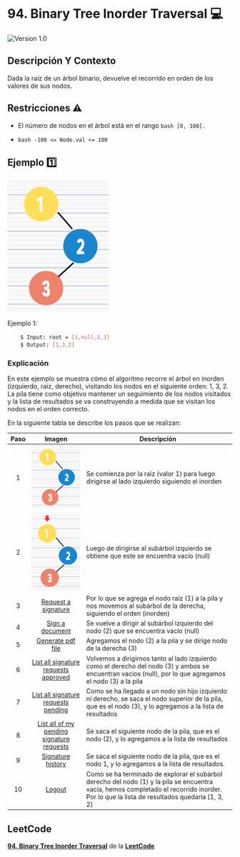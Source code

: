 # 94. Binary Tree Inorder Traversal 💻

![Version 1.0](https://img.shields.io/badge/version-1.0.-blue.svg) 

## Descripción Y Contexto

Dada la raíz de un árbol binario, devuelve el recorrido en orden de los valores de sus nodos.

## Restricciones ⚠️	

* El número de nodos en el árbol está en el rango ```bash
        [0, 100].```

*  ```bash -100 <= Node.val <= 100 ```

## Ejemplo 1️⃣

![Imagen de Evidencia](https://github.com/Andrea-lol/Taller-Estructuras-Datos-Avanzadas/blob/main/94.%20Binary%20Tree%20Inorder%20Traversal/img/1.png "Esta es una imagen de muestra.")

Ejemplo 1:

```bash
    $ Input: root = [1,null,2,3]
    $ Output: [1,3,2]
```

### Explicación 

En este ejemplo se muestra cómo el algoritmo recorre el árbol en inorden (izquierdo, raíz, derecho), visitando los nodos en el siguiente orden: 1, 3, 2. La pila tiene como objetivo mantener un seguimiento de los nodos visitados y la lista de resultados se va construyendo a medida que se visitan los nodos en el orden correcto.

En la siguiente tabla se describe los pasos que se realizan:

Paso | Imagen | Descripción
:--: | :--: | -- |
1 | ![Imagen de Evidencia](https://github.com/Andrea-lol/Taller-Estructuras-Datos-Avanzadas/blob/main/94.%20Binary%20Tree%20Inorder%20Traversal/img/1.png "Esta es una imagen de muestra.") | Se comienza por la raíz (valor 1) para luego dirigirse al lado izquierdo siguiendo el inorden|
2 | ![Imagen de Evidencia](https://github.com/Andrea-lol/Taller-Estructuras-Datos-Avanzadas/blob/main/94.%20Binary%20Tree%20Inorder%20Traversal/img/Paso1.png "Esta es una imagen de muestra.") | Luego de dirigirse al subárbol izquierdo se obtiene que este se encuentra vacío (null) |
3 | [Request a signature](#request-signature) |Por lo que se agrega el nodo raíz (1) a la pila y nos movemos al subárbol de la derecha, siguiendo el orden (inorden) |
4 | [Sign a document](#sign-document) | Se vuelve a dirigir al subárbol izquierdo del nodo (2) que se encuentra vacío (null) |
5 | [Generate pdf file](#generate-pdf-file) | Agregamos el nodo (2) a la pila y se dirige nodo de la derecha (3) |
6 | [List all signature requests approved](#list-signature-requests-approved) | Volvemos a dirigirnos tanto al lado izquierdo como el derecho del nodo (3) y ambos se encuentran vacios (null), por lo que agregamos el nodo (3) a la pila |
7 | [List all signature requests pending](#list-signature-requests-pending) | Como se ha llegado a un nodo sin hijo izquierdo ni derecho, se saca el nodo superior de la pila, que es el nodo (3), y lo agregamos a la lista de resultados |
8 | [List all of my pending signature requests](#list-pending-signature-requests) | Se saca el siguiente nodo de la pila, que es el nodo (2), y lo agregamos a la lista de resultados |
9 | [Signature history](#signature-history) | Se saca el siguiente nodo de la pila, que es el nodo 1, y lo agregamos a la lista de resultados. |
10 | [Logout](#logout) | Como se ha terminado de explorar el subárbol derecho del nodo (1) y la pila se encuentra vacía, hemos completado el recorrido inorder. Por lo que la lista de resultados quedaría [1, 3, 2] |


## LeetCode
**[94. Binary Tree Inorder Traversal]** de la **[LeetCode]**

[94. Binary Tree Inorder Traversal]: https://leetcode.com/problems/binary-tree-inorder-traversal/
[LeetCode]: https://leetcode.com
